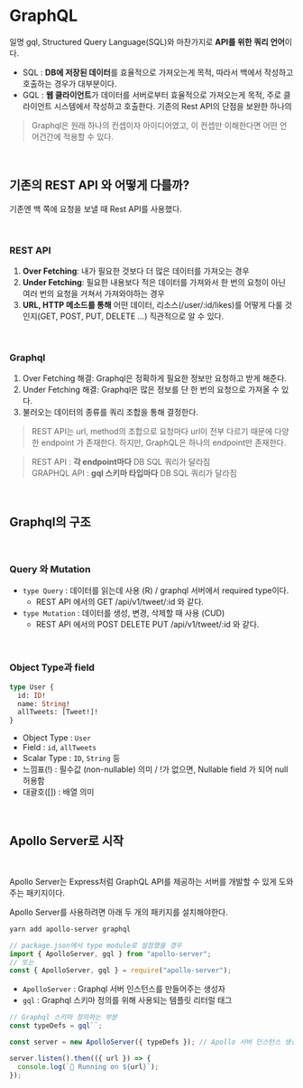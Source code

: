 # GraphQL

일명 gql, Structured Query Language(SQL)와 마찬가지로 **API를 위한 쿼리 언어**이다.<br>

- SQL : **DB에 저장된 데이터**를 효율적으로 가져오는게 목적, 따라서 백에서 작성하고 호출하는 경우가 대부분이다.
- GQL : **웹 클라이언트**가 데이터를 서버로부터 효율적으로 가져오는게 목적, 주로 클라이언트 시스템에서 작성하고 호출한다.
  기존의 Rest API의 단점을 보완한 하나의

> Graphql은 원래 하나의 컨셉이자 아이디어였고, 이 컨셉만 이해한다면 어떤 언어건간에 적용할 수 있다.

<br>

## 기존의 REST API 와 어떻게 다를까?

기존엔 백 쪽에 요청을 보낼 때 Rest API를 사용했다.

<br>

### REST API

1. **Over Fetching**: 내가 필요한 것보다 더 많은 데이터를 가져오는 경우
2. **Under Fetching**: 필요한 내용보다 적은 데이터를 가져와서 한 번의 요청이 아닌 여러 번의 요청을 거쳐서 가져와야하는 경우
3. **URL, HTTP 메소드를 통해** 어떤 데이터, 리소스(/user/:id/likes)를 어떻게 다룰 것인지(GET, POST, PUT, DELETE ...) 직관적으로 알 수 있다.

<br>

### Graphql

1. Over Fetching 해결: Graphql은 정확하게 필요한 정보만 요청하고 받게 해준다.
2. Under Fetching 해결: Graphql은 많은 정보를 단 한 번의 요청으로 가져올 수 있다.
3. 불러오는 데이터의 종류를 쿼리 조합을 통해 결정한다.

> REST API는 url, method의 조합으로 요청마다 url이 전부 다르기 때문에 다양한 endpoint 가 존재한다. 하지만, GraphQL은 하나의 endpoint만 존재한다.

> REST API : **각 endpoint마다** DB SQL 쿼리가 달라짐 <br> GRAPHQL API : **gql 스키마 타입마다** DB SQL 쿼리가 달라짐

<br>

## Graphql의 구조

<br>

### Query 와 Mutation

- `type Query` : 데이터를 읽는데 사용 (R) / graphql 서버에서 required type이다.
  - REST API 에서의 GET /api/v1/tweet/:id 와 같다.
- `type Mutation` : 데이터를 생성, 변경, 삭제할 때 사용 (CUD)
  - REST API 에서의 POST DELETE PUT /api/v1/tweet/:id 와 같다.

<br>

### Object Type과 field

```graphql
type User {
  id: ID!
  name: String!
  allTweets: [Tweet!]!
}
```

- Object Type : `User`
- Field : `id`, `allTweets`
- Scalar Type : `ID`, `String` 등
- 느낌표(!) : 필수값 (non-nullable) 의미 / !가 없으면, Nullable field 가 되어 null 허용함
- 대괄호([]) : 배열 의미

<br>

## Apollo Server로 시작

<br>

Apollo Server는 Express처럼 GraphQL API를 제공하는 서버를 개발할 수 있게 도와주는 패키지이다.

Apollo Server를 사용하려면 아래 두 개의 패키지를 설치해야한다.

```bash
yarn add apollo-server graphql
```

```javascript
// package.json에서 type module로 설정했을 경우
import { ApolloServer, gql } from "apollo-server";
// 또는
const { ApolloServer, gql } = require("apollo-server");
```

- `ApolloServer` : Graphql 서버 인스턴스를 만들어주는 생성자
- `gql` : Graphql 스키마 정의를 위해 사용되는 템플릿 리터럴 태그

```javascript
// Graphql 스키마 정의하는 부분
const typeDefs = gql``;

const server = new ApolloServer({ typeDefs }); // Apollo 서버 인스턴스 생성

server.listen().then(({ url }) => {
  console.log(`🐝 Running on ${url}`);
});
```
